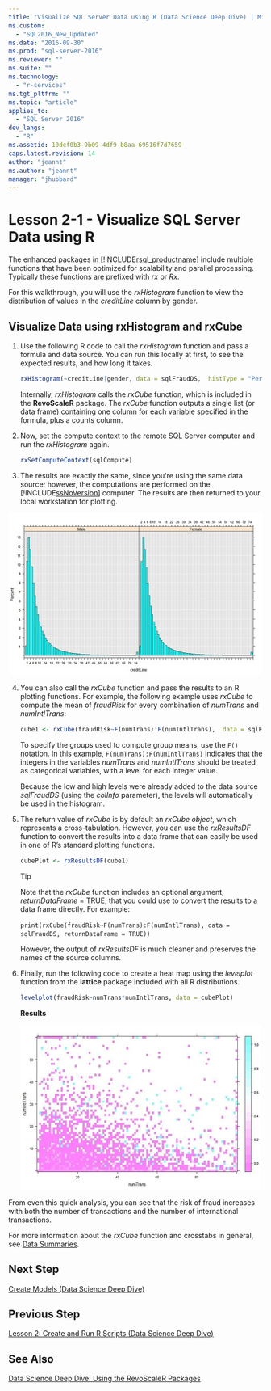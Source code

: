 ```yaml
---
title: "Visualize SQL Server Data using R (Data Science Deep Dive) | Microsoft Docs"
ms.custom: 
  - "SQL2016_New_Updated"
ms.date: "2016-09-30"
ms.prod: "sql-server-2016"
ms.reviewer: ""
ms.suite: ""
ms.technology: 
  - "r-services"
ms.tgt_pltfrm: ""
ms.topic: "article"
applies_to: 
  - "SQL Server 2016"
dev_langs: 
  - "R"
ms.assetid: 10def0b3-9b09-4df9-b8aa-69516f7d7659
caps.latest.revision: 14
author: "jeannt"
ms.author: "jeannt"
manager: "jhubbard"
---
```

# Lesson 2-1 - Visualize SQL Server Data using R
The enhanced packages in [!INCLUDE[rsql_productname](../../includes/rsql-productname-md.md)] include multiple functions that have been optimized for scalability and parallel processing. Typically these functions are prefixed with *rx* or *Rx*.  
  
For this walkthrough, you will use the *rxHistogram* function to view the distribution of values in the _creditLine_ column by gender.  
  
## Visualize Data using rxHistogram and rxCube  
  
1.  Use the following R code to call the *rxHistogram* function and pass a formula and data source. You can run this locally at first, to see the expected results, and how long it takes.
  
    ```R  
    rxHistogram(~creditLine|gender, data = sqlFraudDS,  histType = "Percent")   
    ```  
 
    Internally, *rxHistogram* calls the *rxCube* function, which is included in the **RevoScaleR** package. The *rxCube* function outputs a single list (or data frame) containing one column for each variable specified in the formula, plus a counts column.
    
2. Now, set the compute context to the remote SQL Server computer and run the *rxHistogram* again.
  
    ```R  
    rxSetComputeContext(sqlCompute)  
    ```  
 
3.    The results are exactly the same, since you're using the same data source; however, the computations are performed on the [!INCLUDE[ssNoVersion](../../includes/ssnoversion-md.md)] computer.  The results are then returned to your local workstation for plotting.  
   
![histogram results](../../advanced-analytics/r-services/media/rsql-sue-histogramresults.jpg "histogram results")  

  
4.  You can also call the *rxCube* function and pass the results to an R plotting functions.  For example, the following example uses *rxCube* to compute the mean of *fraudRisk* for every combination of *numTrans* and *numIntlTrans*:  
  
    ```R  
    cube1 <- rxCube(fraudRisk~F(numTrans):F(numIntlTrans),  data = sqlFraudDS)   
    ```  
  
    To specify the groups used to compute group means, use the `F()` notation. In this example, `F(numTrans):F(numIntlTrans)` indicates that the integers in the variables _numTrans_ and _numIntlTrans_ should be treated as categorical variables, with a level for each integer value.  
  
    Because the low and high levels were already added to the data source *sqlFraudDS* (using the *colInfo* parameter), the levels will automatically be used in the histogram.  
  
5.  The return value of *rxCube* is by default an *rxCube object*, which represents a cross-tabulation. However, you can use the *rxResultsDF* function to convert the results into a data frame that can easily be used in one of R’s standard plotting functions.  
  
    ```R  
    cubePlot <- rxResultsDF(cube1)   
    ```  
  
    > [!TIP]  
    > Note that the *rxCube* function includes an optional argument, *returnDataFrame* = TRUE, that you could use to convert the results to a data frame directly. For example:  
    >   
    > `print(rxCube(fraudRisk~F(numTrans):F(numIntlTrans), data = sqlFraudDS, returnDataFrame = TRUE))`  
    >   
    > However, the output of *rxResultsDF* is much cleaner and preserves the names of the source columns.  
  
6.  Finally, run the following code to create a heat map using the *levelplot* function from the **lattice** package included with all R distributions.  
  
    ```R  
    levelplot(fraudRisk~numTrans*numIntlTrans, data = cubePlot)   
    ```  
  
    **Results**  
  
    ![scatterplot results](../../advanced-analytics/r-services/media/rsql-sue-scatterplotresults.jpg "scatterplot results")  
  
From even this quick analysis, you can see that the risk of fraud increases with both the number of transactions and the number of international transactions.

For more information about the *rxCube* function and crosstabs in general, see [Data Summaries](https://msdn.microsoft.com/microsoft-r/scaler-user-guide-data-summaries).  
  
## Next Step  
[Create Models &#40;Data Science Deep Dive&#41;](../../advanced-analytics/r-services/lesson-2-2-create-models.md)  
  
## Previous Step  
[Lesson 2: Create and Run R Scripts &#40;Data Science Deep Dive&#41;](../../advanced-analytics/r-services/lesson-2-create-and-run-r-scripts-data-science-deep-dive.md)  
  
## See Also  
[Data Science Deep Dive: Using the RevoScaleR Packages](../../advanced-analytics/r-services/data-science-deep-dive-using-the-revoscaler-packages.md)  
  
  
  
